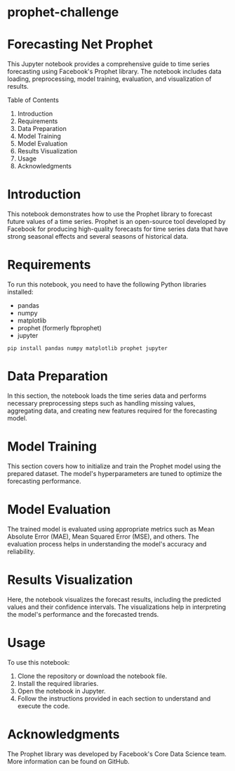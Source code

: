 # prophet-challenge

# Forecasting Net Prophet

This Jupyter notebook provides a comprehensive guide to time series forecasting using Facebook's Prophet library. The notebook includes data loading, preprocessing, model training, evaluation, and visualization of results.

Table of Contents

1. Introduction
2. Requirements
3. Data Preparation
4. Model Training
5. Model Evaluation
6. Results Visualization
7. Usage
8. Acknowledgments
   
# Introduction

This notebook demonstrates how to use the Prophet library to forecast future values of a time series. Prophet is an open-source tool developed by Facebook for producing high-quality forecasts for time series data that have strong seasonal effects and several seasons of historical data.

# Requirements

To run this notebook, you need to have the following Python libraries installed:

- pandas
- numpy
- matplotlib
- prophet (formerly fbprophet)
- jupyter


```
pip install pandas numpy matplotlib prophet jupyter
```

# Data Preparation

In this section, the notebook loads the time series data and performs necessary preprocessing steps such as handling missing values, aggregating data, and creating new features required for the forecasting model.

# Model Training

This section covers how to initialize and train the Prophet model using the prepared dataset. The model's hyperparameters are tuned to optimize the forecasting performance.

# Model Evaluation

The trained model is evaluated using appropriate metrics such as Mean Absolute Error (MAE), Mean Squared Error (MSE), and others. The evaluation process helps in understanding the model's accuracy and reliability.

# Results Visualization

Here, the notebook visualizes the forecast results, including the predicted values and their confidence intervals. The visualizations help in interpreting the model's performance and the forecasted trends.

# Usage

To use this notebook:

1. Clone the repository or download the notebook file.
2. Install the required libraries.
3. Open the notebook in Jupyter.
4. Follow the instructions provided in each section to understand and execute the code.

# Acknowledgments

The Prophet library was developed by Facebook's Core Data Science team. More information can be found on GitHub.
